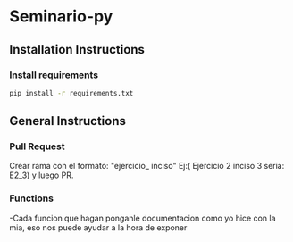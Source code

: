 # Seminario-py

## Installation Instructions
### Install requirements
```sh
pip install -r requirements.txt
```

## General Instructions
### Pull Request
Crear rama con el formato: "ejercicio_ inciso" Ej:( Ejercicio 2 inciso 3 seria: E2_3) y luego PR.
### Functions
-Cada funcion que hagan ponganle documentacion como yo hice con la mia, eso nos puede ayudar a la hora de exponer
